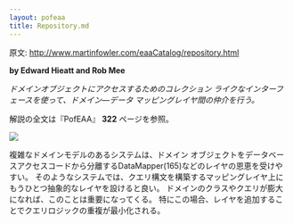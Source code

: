 ```yaml
---
layout: pofeaa
title: Repository.md
---
```


原文: http://www.martinfowler.com/eaaCatalog/repository.html

**by Edward Hieatt and Rob Mee**

*ドメインオブジェクトにアクセスするためのコレクション ライクなインターフェースを使って、ドメイン—データ マッピングレイヤ間の仲介を行う。*

解説の全文は『PofEAA』 **322** ページを参照。

![](http://www.martinfowler.com/eaaCatalog/repositorySketch.gif)

複雑なドメインモデルのあるシステムは、ドメイン オブジェクトをデータベースアクセスコードから分離するDataMapper(165)などのレイヤの恩恵を受けやすい。
そのようなシステムでは、クエリ構文を構築するマッピングレイヤ上にもうひとつ抽象的なレイヤを設けると良い。
ドメインのクラスやクエリが膨大になれば、このことは重要になってくる。
特にこの場合、レイヤを追加することでクエリロジックの重複が最小化される。
